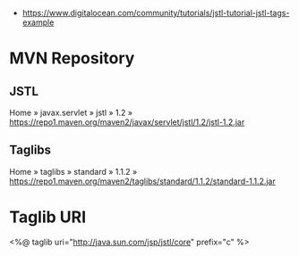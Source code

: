 * https://www.digitalocean.com/community/tutorials/jstl-tutorial-jstl-tags-example

MVN Repository
==============

JSTL
----
Home » javax.servlet » jstl » 1.2 » https://repo1.maven.org/maven2/javax/servlet/jstl/1.2/jstl-1.2.jar

Taglibs
-------
Home » taglibs » standard » 1.1.2 » https://repo1.maven.org/maven2/taglibs/standard/1.1.2/standard-1.1.2.jar


Taglib URI
==========
<%@ taglib uri="http://java.sun.com/jsp/jstl/core" prefix="c" %>
